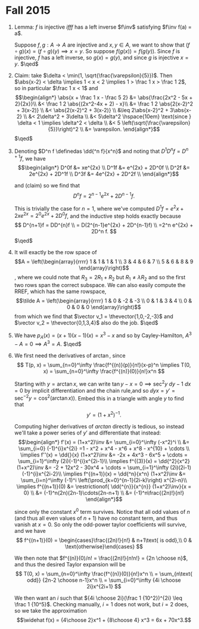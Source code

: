 # Fall 2015

1. Lemma: $f$ is injective $iff f$ has a left inverse $f\inv$ satisfying $f\inv f(a) = a$.
   
   Suppose $f,g: A \to A$ are injective and $x,y \in A$, we want to show that $(f\circ g)(x) = (f\circ g)(y) \implies x = y$. So suppose $f(g(x)) = f(g(y))$. Since $f$ is injective, $f$ has a left inverse, so $g(x) = g(y)$, and since $g$ is injective $x = y$. $\qed$

2. Claim: take $\delta < \min(1, \sqrt{\frac{\varepsilon}{5}})$. Then $\abs{x-2} < \delta \implies 1 < x < 2 \implies 1 > \frac 1 x > \frac 1 2$, so in particular $\frac 1 x < 1$ and
   $$\begin{align*}
   \abs{x + \frac 1 x - \frac 5 2} &= \abs{\frac{2x^2 - 5x + 2}{2x}}\\
   &< \frac 1 2 \abs{(2x^2-4x + 2) - x}\\
   &= \frac 1 2 \abs{2(x-2)^2 + 3(x-2)} \\
   &< \abs{2(x-2)^2 + 3(x-2)} \\
   &\leq 2\abs{x-2}^2 + 3\abs{x-2} \\
   &< 2\delta^2 + 3\delta \\ 
   &< 5\delta^2  \hspace{10em} \text{since } \delta < 1 \implies \delta^2 < \delta \\
   &< 5 \left(\sqrt{\frac{\varepsilon}{5}}\right)^2 \\
   &= \varepsilon.
   \end{align*}$$
   $\qed$

1. Denoting $D^n f \definedas \dd{^n f}{x^n}$ and noting that $D^1 D^n f = D^{n+1}f$, we have
  $$\begin{align*}
  D^0f &= xe^{2x} \\
  D^1f &= e^{2x} + 2D^0f \\
  D^2f &= 2e^{2x} + 2D^1f \\
  D^3f &= 4e^{2x} + 2D^2f \\
  \end{align*}$$

    and (claim) so we find that 
  $$D^n f = 2^{n-1}e^{2x} + 2D^{n-1}f.$$
  
    This is trivially the case for $n=1$, where we've computed $D^1 f = e^2x + 2xe^{2x} = 2^0e^{2x} + 2D^0 f$, and the inductive step holds exactly because 
  $$
  D^{n+1}f = DD^{n}f \\
  = D(2^{n-1}e^{2x} + 2D^{n-1}f) \\
  =2^n e^{2x} + 2D^n f.
  $$
  $\qed$

1. It will exactly be the row space of $$A = \left(\begin{array}{rrrr}
1 & 1 & 1 & 1 \\
3 & 4 & 6 & 7 \\
5 & 6 & 8 & 9
\end{array}\right)$$, where we could note that $R_3 = 2R_1 + R_2$ but $R_1 \neq \lambda R_2$ and so the first two rows span the correct subspace. We can also easily compute the RREF, which has the same rowspace, $$\tilde A = \left(\begin{array}{rrrr}
1 & 0 & -2 & -3 \\
0 & 1 & 3 & 4 \\
0 & 0 & 0 & 0
\end{array}\right)$$
from which we find that $\vector v_1 = \thevector{1,0,-2,-3}$ and $\vector v_2 = \thevector{0,1,3,4}$ also do the job. $\qed$

1. We have $p_A(x) = (x+1)(x-1)(x) = x^3 - x$ and so by Cayley-Hamilton, $A^3 - A = 0 \implies A^3 = A$. $\qed$

1. We first need the derivatives of $\arctan$, since
    $$
    T(p, x) = \sum_{n=0}^\infty \frac{f^{(n)}(p)}{n!}(x-p)^n \implies T(0, x) = \sum_{n=0}^\infty \frac{f^{(n)}(0)}{n!}x^n 
    $$

    Starting with $y=\arctan x$, we can write $\tan y - x = 0 \implies \sec^2y~dy - 1~dx = 0$ by implicit differentiation and the chain rule,and so $\dd{y}{x} = y' = \sec^{-2}y = \cos^2(\arctan x))$. Embed this in a triangle with angle $y$ to find that 
    $$y' = (1+x^2)^{-1}.$$

    Computing higher derivatives of $arctan$ directly is tedious, so instead we'll take a power series of $y'$ and differentiate that instead: 
    $$\begin{align*}
    f'(x) = (1+x^2)\inv &= \sum_{i=0}^\infty (-x^2)^i \\
    &= \sum_{i=0} (-1)^{i}x^{2i} =1 - x^2 + x^4 - x^6 + x^8 - x^{10} + \cdots \\
    \implies f''(x) = \dd{}{x} (1+x^2)\inv &= -2x + 4x^3 - 6x^5 + \cdots = \sum_{i=1}^\infty (2i)(-1)^{i}x^{2i-1}\\
    \implies f^{(3)}(x) = \dd{^2}{x^2} (1+x^2)\inv &= -2 + 12x^2 - 30x^4 + \cdots = \sum_{i=1}^\infty (2i)(2i-1)(-1)^{i}x^{2i-2}\\
    \implies f^{(n+1)}(x) = \dd{^n}{x^n} (1+x^2)\inv &= \sum_{i=n}^\infty (-1)^i \left(\prod_{k=0}^{n-1}(2i-k)\right) x^{2i-n}\\
    \implies f^{(n+1)}(0) &= \restrictionof{ \dd{^{n}}{x^{n}} (1+x^2)\inv}{x = 0} \\
    &= (-1)^n(2n)(2n-1)\cdots(2n-n+1) \\ &=  (-1)^n\frac{(2n)!}{n!}
    \end{align*}$$ 

    since only the constant $x^0$ term survives. Notice that all odd values of $n$ (and thus all even values of $n+1$) have no constant term, and thus vanish at $x=0$. So only the odd-power taylor coefficients will survive, and we have
    $$
    f^{(n+1)}(0) = \begin{cases}\frac{(2n)!}{n!} & n+1\text{ is odd},\\ 0 & \text{otherwise}\end{cases}
    $$ 

    We then note that $f^{(n)}(0)/n! = \frac{(2n)!}{n!n!} = {2n \choose n}$, and thus the desired Taylor expansion will be 
    $$
    T(0, x) = \sum_{n=0}^\infty \frac{f^{(n)}(0)}{n!}x^n \\
    = \sum_{n\text{ odd}} {2n-2 \choose n-1}x^n \\
    = \sum_{i=0}^\infty {4i \choose 2i}x^{2i+1}
    $$

    We then want an $i$ such that ${4i \choose 2i}(\frac 1 {10^2})^{2i} \leq \frac 1 {10^5}$. Checking manually, $i=1$ does not work, but $i=2$ does, so we take the approximation 
    $$\widehat f(x) = {4\choose 2}x^1 + {8\choose 4} x^3 = 6x + 70x^3.$$
